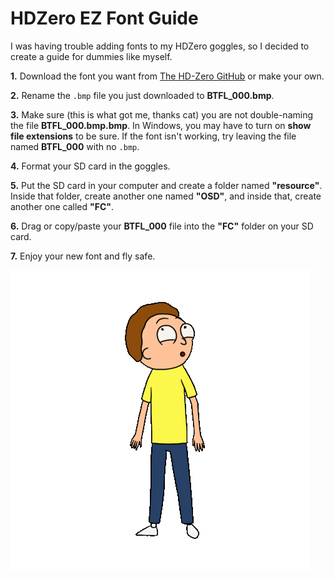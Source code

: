 # **HDZero EZ Font Guide**

I was having trouble adding fonts to my HDZero goggles, so I decided to create a guide for dummies like myself.

**1.** Download the font you want from [The HD-Zero GitHub](https://github.com/hd-zero/hdzero-osd-font-library) or make your own.

**2.** Rename the `.bmp` file you just downloaded to **BTFL_000.bmp**.

**3.** Make sure (this is what got me, thanks cat) you are not double-naming the file **BTFL_000.bmp.bmp**. In Windows, you may have to turn on **show file extensions** to be sure. If the font isn't working, try leaving the file named **BTFL_000** with no `.bmp`.

**4.** Format your SD card in the goggles.

**5.** Put the SD card in your computer and create a folder named **"resource"**. Inside that folder, create another one named **"OSD"**, and inside that, create another one called **"FC"**.

**6.** Drag or copy/paste your **BTFL_000** file into the **"FC"** folder on your SD card.

**7.** Enjoy your new font and fly safe.

![Morty Gif](https://github.com/rotsling/ez-hdzero-fonts/blob/main/morty.gif)
